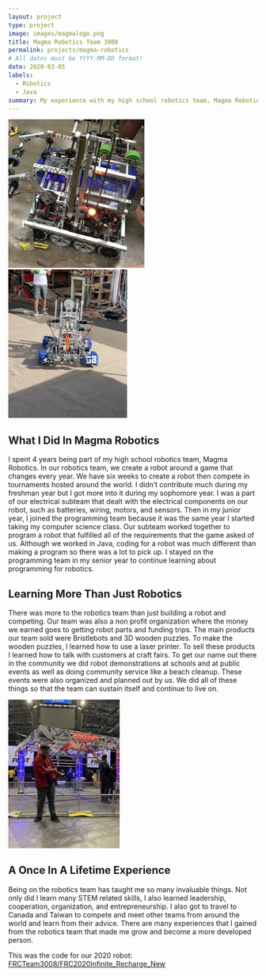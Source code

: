 ```yaml
---
layout: project
type: project
image: images/magmalogo.png
title: Magma Robotics Team 3008
permalink: projects/magma-robotics
# All dates must be YYYY-MM-DD format!
date: 2020-03-05
labels:
  - Robotics
  - Java
summary: My experience with my high school robotics team, Magma Robotics
---
```


<div class="ui rounded images">
  <img class="ui image" src="../images/2019robot.jpg">
  <img class="ui image" src="../images/2020robot.jpg">
</div>

## What I Did In Magma Robotics
I spent 4 years being part of my high school robotics team, Magma Robotics. In our robotics team, we create a robot around a game that changes every year. We have six weeks to create a robot then compete in tournaments hosted around the world. I didn’t contribute much during my freshman year but I got more into it during my sophomore year. I was a part of our electrical subteam that dealt with the electrical components on our robot, such as batteries, wiring, motors, and sensors. Then in my junior year, I joined the programming team because it was the same year I started taking my computer science class. Our subteam worked together to program a robot that fulfilled all of the requirements that the game asked of us. Although we worked in Java, coding for a robot was much different than making a program so there was a lot to pick up. I stayed on the programming team in my senior year to continue learning about programming for robotics.

## Learning More Than Just Robotics
There was more to the robotics team than just building a robot and competing. Our team was also a non profit organization where the money we earned goes to getting robot parts and funding trips. The main products our team sold were Bristlebots and 3D wooden puzzles. To make the wooden puzzles, I learned how to use a laser printer. To sell these products I learned how to talk with customers at craft fairs. To get our name out there in the community we did robot demonstrations at schools and at public events as well as doing community service like a beach cleanup. These events were also organized and planned out by us. We did all of these things so that the team can sustain itself and continue to live on.

<img class="ui large image" src="../images/canadatournament.jpg">

## A Once In A Lifetime Experience
Being on the robotics team has taught me so many invaluable things. Not only did I learn many STEM related skills, I also learned leadership, cooperation, organization, and entrepreneurship. I also got to travel to Canada and Taiwan to compete and meet other teams from around the world and learn from their advice. There are many experiences that I gained from the robotics team that made me grow and become a more developed person. 

This was the code for our 2020 robot: <a href="https://github.com/FRCTeam3008/FRC2020Infinite_Recharge_New"><i class="large github icon"></i>FRCTeam3008/FRC2020Infinite_Recharge_New</a>
